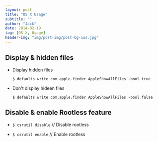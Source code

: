 ```yaml
---
layout: post
title: "OS X Usage"
subtitle: ""
author: "Jack"
date: 2014-02-19
tag: [OS X, Usage]
header-img: "img/post-img/post-bg-ios.jpg"
---
```


## Display & hidden files
- Display hidden files  

  `$ defaults write com.apple.finder AppleShowAllFiles -bool true`

- Don't display hideen files  

  `$ defaults write com.apple.finder AppleShowAllFiles -bool false`

## Disable & enable Rootless feature
- `$ csrutil disable`	// Disable rootless


- `$ csrutil enable`	// Enable rootless